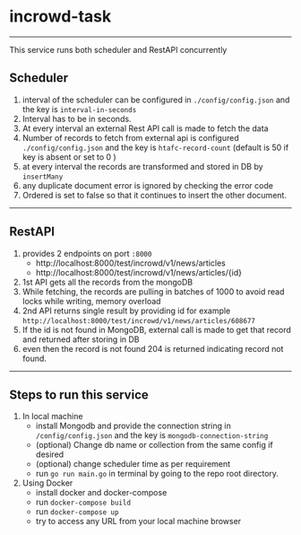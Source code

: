 # incrowd-task
---
This service runs both scheduler and RestAPI concurrently

## Scheduler

1. interval of the scheduler can be configured in `./config/config.json` and the key is `interval-in-seconds`
2. Interval has to be in seconds.
3. At every interval an external Rest API call is made to fetch the data
4. Number of records to fetch from external api is configured `./config/config.json` and the key is `htafc-record-count` (default is 50 if key is absent or set to 0 )
5. at every interval the records are transformed and stored in DB by `insertMany`
6. any duplicate document error is ignored by checking the error code
7. Ordered is set to false so that it continues to insert the other document.

---
## RestAPI

1. provides 2 endpoints on port `:8000`
   - http://localhost:8000/test/incrowd/v1/news/articles
   - http://localhost:8000/test/incrowd/v1/news/articles/{id}
2. 1st API gets all the records from the mongoDB
3. While fetching, the records are pulling in batches of 1000 to avoid read locks while writing, memory overload
4. 2nd API returns single result by providing id for example `http://localhost:8000/test/incrowd/v1/news/articles/608677`
5. If the id is not found in MongoDB, external call is made to get that record and returned after storing in DB
6. even then the record is not found 204 is returned indicating record not found.

---
## Steps to run this service 
1. In local machine
   - install Mongodb and provide the connection string in `/config/config.json` and the key is `mongodb-connection-string`
   - (optional) Change db name or collection from the same config if desired
   - (optional) change scheduler time as per requirement
   - run `go run main.go` in terminal by going to the repo root directory.
2. Using Docker
   - install docker and docker-compose
   -  run `docker-compose build`
   -  run `docker-compose up`
   -  try to access any URL from your local machine browser
